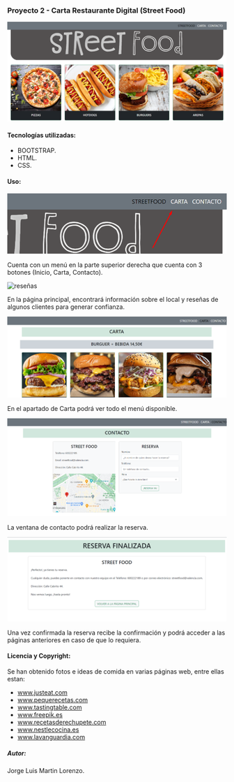 
### Proyecto 2 - Carta Restaurante Digital (Street Food)

![logo1](./img/logo1.png)

#### Tecnologías utilizadas:

+ BOOTSTRAP.
+ HTML.
+ CSS.


#### Uso:

![menu](./img/menu.png)

Cuenta con un menú en la parte superior derecha que cuenta con 3 botones (Inicio, Carta, Contacto).

![reseñas](./img/reseñas.png)

En la página principal, encontrará información sobre el local y reseñas de algunos clientes para generar confianza.

![carta1](./img/carta1.png)

En el apartado de Carta podrá ver todo el menú disponible.

![contacto](./img/contacto.png)

La ventana de contacto podrá realizar la reserva.

![reserva](./img/reserva.png)

Una vez confirmada la reserva recibe la confirmación y podrá acceder a las páginas anteriores en caso de que lo requiera.

#### Licencia y Copyright:

Se han obtenido fotos e ideas de comida en varias páginas web, entre ellas estan:

+ www.justeat.com
+ www.pequerecetas.com
+ www.tastingtable.com
+ www.freepik.es
+ www.recetasderechupete.com
+ www.nestlecocina.es
+ www.lavanguardia.com

##### Autor:

Jorge Luis Martin Lorenzo.